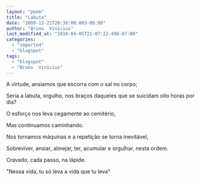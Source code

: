 ```yaml
---
layout: "poem"
title: "Labuta"
date: "2009-12-21T20:30:00.003-08:00"
author: "Bruno  Vinícius"
last_modified_at: "2010-04-05T21:07:22.498-07:00"
categories:
  - "imported"
  - "blogspot"
tags:
  - "blogspot"
  - "Bruno  Vinícius"
---
```


A virtude, ansiamos que escorra com o sal no corpo;

Seria a labuta, orgulho, nos braços daqueles que se suicidam oito horas por dia?

O esforço nos leva cegamente ao cemitério,

Mas continuamos caminhando.

Nos tornamos máquinas e a repetição se torna inevitável,

Sobreviver, ansiar, almejar, ter, acumular e orgulhar, nesta ordem.

Cravado, cada passo, na lápide.

"Nessa vida, tu só leva a vida que tu leva"